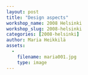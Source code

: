 ```yaml
---
layout: post
title: "Design aspects"
workshop_name: 2008 Helsinki 
workshop_slug: 2008-helsinki
categories: [2008-helsinki]
author: Maria Heikkilä
assets:
  -
    filename: maria001.jpg
    type: image
---
```


